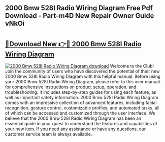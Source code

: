 ## 2000 Bmw 528I Radio Wiring Diagram Free Pdf Download - Part-m4D New Repair Owner Guide vNkOi

# <h2><a href="http://dfp91f.blite.top/?on=2000+Bmw+528I+Radio+Wiring+Diagram">🔗Download New 👉🔴 2000 Bmw 528I Radio Wiring Diagram</a></h2>

[![2000 Bmw 528I Radio Wiring Diagram download](https://i.imgur.com/lujVjoI.png)](http://dfp91f.blite.top/?on=2000+Bmw+528I+Radio+Wiring+Diagram)
Welcome to the Club! Join the community of users who have discovered the potential of their new 2000 Bmw 528I Radio Wiring Diagram with this helpful manual. Before using your 2000 Bmw 528I Radio Wiring Diagram, please refer to this user manual for comprehensive instructions on product setup, operation, and troubleshooting. It includes step-by-step guides for using each feature, as well as important safety information. 2000 Bmw 528I Radio Wiring Diagram comes with an impressive collection of advanced features, including facial recognition, gesture control, customizable profiles, and automated tasks, all of which can be accessed and customized through the user interface. We believe that the 2000 Bmw 528I Radio Wiring Diagram has been an essential guide in your quest to understand the features and capabilities of your new item. If you need any assistance or have any questions, our customer service team is always available.
